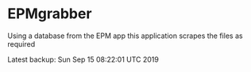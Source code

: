 # EPMgrabber
Using a database from the EPM app this application scrapes the files as required


Latest backup: Sun Sep 15 08:22:01 UTC 2019
